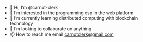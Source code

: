 - 👋 Hi, I’m @carnot-clerk
- 👀 I’m interested in the programming esp in the web platform
- 🌱 I’m currently learning distributed computing with blockchain technology
- 💞️ I’m looking to collaborate on anything 
- 📫 How to reach me email carnotclerk@gmail.com

<!---
carnot-clerk/carnot-clerk is a ✨ special ✨ repository because its `README.md` (this file) appears on your GitHub profile.
You can click the Preview link to take a look at your changes.
--->
